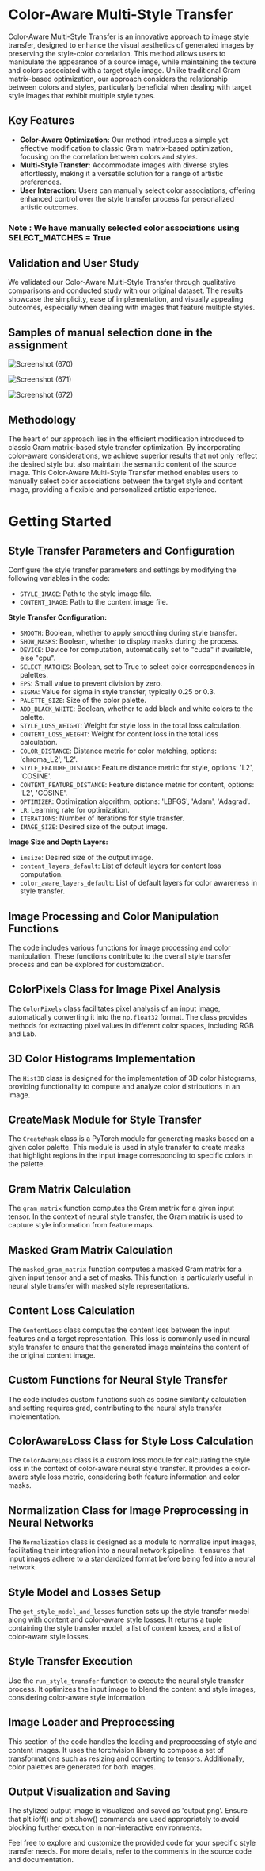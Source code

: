 # Color-Aware Multi-Style Transfer

Color-Aware Multi-Style Transfer is an innovative approach to image style transfer, designed to enhance the visual aesthetics of generated images by preserving the style-color correlation. This method allows users to manipulate the appearance of a source image, while maintaining the texture and colors associated with a target style image. Unlike traditional Gram matrix-based optimization, our approach considers the relationship between colors and styles, particularly beneficial when dealing with target style images that exhibit multiple style types.

## Key Features

- **Color-Aware Optimization:** Our method introduces a simple yet effective modification to classic Gram matrix-based optimization, focusing on the correlation between colors and styles.
- **Multi-Style Transfer:** Accommodate images with diverse styles effortlessly, making it a versatile solution for a range of artistic preferences.
- **User Interaction:** Users can manually select color associations, offering enhanced control over the style transfer process for personalized artistic outcomes.
  
### Note : We have manually selected color associations using    SELECT_MATCHES = True  

## Validation and User Study

We validated our Color-Aware Multi-Style Transfer through qualitative comparisons and conducted study with our original dataset. The results showcase the simplicity, ease of implementation, and visually appealing outcomes, especially when dealing with images that feature multiple styles.

## Samples of manual selection done in the assignment

![Screenshot (670)](https://github.com/Swateya03/Dashtoon_Generative_AI_Assignment_SWATEYA/assets/142562275/4e5c70ec-1726-41b7-9fb6-2328424a6da7)

![Screenshot (671)](https://github.com/Swateya03/Dashtoon_Generative_AI_Assignment_SWATEYA/assets/142562275/af567765-1c3a-4e8b-bebf-08d1a656a995)

![Screenshot (672)](https://github.com/Swateya03/Dashtoon_Generative_AI_Assignment_SWATEYA/assets/142562275/c27fda5e-056f-4cee-a8e5-1fff0e656f2b)

## Methodology

The heart of our approach lies in the efficient modification introduced to classic Gram matrix-based style transfer optimization. By incorporating color-aware considerations, we achieve superior results that not only reflect the desired style but also maintain the semantic content of the source image. This Color-Aware Multi-Style Transfer method enables users to manually select color associations between the target style and content image, providing a flexible and personalized artistic experience.


# Getting Started

## Style Transfer Parameters and Configuration

Configure the style transfer parameters and settings by modifying the following variables in the code:

- `STYLE_IMAGE`: Path to the style image file.
- `CONTENT_IMAGE`: Path to the content image file.

**Style Transfer Configuration:**

- `SMOOTH`: Boolean, whether to apply smoothing during style transfer.
- `SHOW_MASKS`: Boolean, whether to display masks during the process.
- `DEVICE`: Device for computation, automatically set to "cuda" if available, else "cpu".
- `SELECT_MATCHES`: Boolean, set to True to select color correspondences in palettes.
- `EPS`: Small value to prevent division by zero.
- `SIGMA`: Value for sigma in style transfer, typically 0.25 or 0.3.
- `PALETTE_SIZE`: Size of the color palette.
- `ADD_BLACK_WHITE`: Boolean, whether to add black and white colors to the palette.
- `STYLE_LOSS_WEIGHT`: Weight for style loss in the total loss calculation.
- `CONTENT_LOSS_WEIGHT`: Weight for content loss in the total loss calculation.
- `COLOR_DISTANCE`: Distance metric for color matching, options: 'chroma_L2', 'L2'.
- `STYLE_FEATURE_DISTANCE`: Feature distance metric for style, options: 'L2', 'COSINE'.
- `CONTENT_FEATURE_DISTANCE`: Feature distance metric for content, options: 'L2', 'COSINE'.
- `OPTIMIZER`: Optimization algorithm, options: 'LBFGS', 'Adam', 'Adagrad'.
- `LR`: Learning rate for optimization.
- `ITERATIONS`: Number of iterations for style transfer.
- `IMAGE_SIZE`: Desired size of the output image.

**Image Size and Depth Layers:**

- `imsize`: Desired size of the output image.
- `content_layers_default`: List of default layers for content loss computation.
- `color_aware_layers_default`: List of default layers for color awareness in style transfer.

## Image Processing and Color Manipulation Functions

The code includes various functions for image processing and color manipulation. These functions contribute to the overall style transfer process and can be explored for customization.

## ColorPixels Class for Image Pixel Analysis

The `ColorPixels` class facilitates pixel analysis of an input image, automatically converting it into the `np.float32` format. The class provides methods for extracting pixel values in different color spaces, including RGB and Lab.

## 3D Color Histograms Implementation

The `Hist3D` class is designed for the implementation of 3D color histograms, providing functionality to compute and analyze color distributions in an image.

## CreateMask Module for Style Transfer

The `CreateMask` class is a PyTorch module for generating masks based on a given color palette. This module is used in style transfer to create masks that highlight regions in the input image corresponding to specific colors in the palette.

## Gram Matrix Calculation

The `gram_matrix` function computes the Gram matrix for a given input tensor. In the context of neural style transfer, the Gram matrix is used to capture style information from feature maps.

## Masked Gram Matrix Calculation

The `masked_gram_matrix` function computes a masked Gram matrix for a given input tensor and a set of masks. This function is particularly useful in neural style transfer with masked style representations.

## Content Loss Calculation

The `ContentLoss` class computes the content loss between the input features and a target representation. This loss is commonly used in neural style transfer to ensure that the generated image maintains the content of the original content image.

## Custom Functions for Neural Style Transfer

The code includes custom functions such as cosine similarity calculation and setting requires grad, contributing to the neural style transfer implementation.

## ColorAwareLoss Class for Style Loss Calculation

The `ColorAwareLoss` class is a custom loss module for calculating the style loss in the context of color-aware neural style transfer. It provides a color-aware style loss metric, considering both feature information and color masks.

## Normalization Class for Image Preprocessing in Neural Networks

The `Normalization` class is designed as a module to normalize input images, facilitating their integration into a neural network pipeline. It ensures that input images adhere to a standardized format before being fed into a neural network.

## Style Model and Losses Setup

The `get_style_model_and_losses` function sets up the style transfer model along with content and color-aware style losses. It returns a tuple containing the style transfer model, a list of content losses, and a list of color-aware style losses.

## Style Transfer Execution

Use the `run_style_transfer` function to execute the neural style transfer process. It optimizes the input image to blend the content and style images, considering color-aware style information.

## Image Loader and Preprocessing

This section of the code handles the loading and preprocessing of style and content images. It uses the torchvision library to compose a set of transformations such as resizing and converting to tensors. Additionally, color palettes are generated for both images.

## Output Visualization and Saving

The stylized output image is visualized and saved as 'output.png'. Ensure that plt.ioff() and plt.show() commands are used appropriately to avoid blocking further execution in non-interactive environments.

Feel free to explore and customize the provided code for your specific style transfer needs. For more details, refer to the comments in the source code and documentation.


